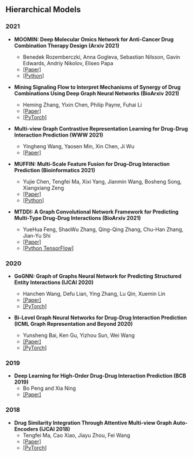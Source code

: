 ## Hierarchical Models
### 2021

- **MOOMIN: Deep Molecular Omics Network for Anti-Cancer Drug Combination Therapy Design (Arxiv 2021)**
  - Benedek Rozemberczki, Anna Gogleva, Sebastian Nilsson, Gavin Edwards, Andriy Nikolov, Eliseo Papa
  - [[Paper]](??)
  - [[Python]](??)

- **Mining Signaling Flow to Interpret Mechanisms of Synergy of Drug Combinations Using Deep Graph Neural Networks (BioArxiv 2021)**
  - Heming Zhang, Yixin Chen, Philip Payne, Fuhai Li
  - [[Paper]](https://www.biorxiv.org/content/10.1101/2021.03.25.437003v1.full.pdf)
  - [[PyTorch]](https://github.com/SynergisticDrugCombinationPrediction/DeepSignalingFlow)

- **Multi-view Graph Contrastive Representation Learning for Drug-Drug Interaction Prediction (WWW 2021)**
  - Yingheng Wang, Yaosen Min, Xin Chen, Ji Wu
  - [[Paper]](https://arxiv.org/abs/2010.11711)

- **MUFFIN: Multi-Scale Feature Fusion for Drug–Drug Interaction Prediction (Bioinformatics 2021)**
  - Yujie Chen, Tengfei Ma, Xixi Yang, Jianmin Wang, Bosheng Song, Xiangxiang Zeng
  - [[Paper]](https://academic.oup.com/bioinformatics/advance-article-abstract/doi/10.1093/bioinformatics/btab169/6171181?redirectedFrom=fulltext)
  - [[Python]](https://github.com/xzenglab/MUFFIN)

- **MTDDI: A Graph Convolutional Network Framework for Predicting Multi-Type Drug-Drug Interactions (BioArxiv 2021)**
  - YueHua Feng, ShaoWu Zhang, Qing-Qing Zhang, Chu-Han Zhang, Jian-Yu Shi
  - [[Paper]](https://www.researchsquare.com/article/rs-397281/v1)
  - [[Python TensorFlow]](https://github.com/NWPU-903PR/MTDDI/)

### 2020

- **GoGNN: Graph of Graphs Neural Network for Predicting Structured Entity Interactions (IJCAI 2020)**
  - Hanchen Wang, Defu Lian, Ying Zhang, Lu Qin, Xuemin Lin
  - [[Paper]](https://arxiv.org/pdf/2005.05537.pdf)
  - [[PyTorch]](https://github.com/Hanchen-Wang/GoGNN)

- **Bi-Level Graph Neural Networks for Drug-Drug Interaction Prediction (ICML Graph Representation and Beyond 2020)**
  - Yunsheng Bai, Ken Gu, Yizhou Sun, Wei Wang
  - [[Paper]](https://arxiv.org/pdf/2006.14002.pdf)
  - [[PyTorch]](https://github.com/codeKgu/BiLevel-Graph-Neural-Network)

### 2019
- **Deep Learning for High-Order Drug-Drug Interaction Prediction (BCB 2019)**
  - Bo Peng and Xia Ning
  - [[Paper]](https://dl.acm.org/doi/10.1145/3307339.3342136)

### 2018
- **Drug Similarity Integration Through Attentive Multi-view Graph Auto-Encoders (IJCAI 2018)**
  - Tengfei Ma, Cao Xiao, Jiayu Zhou, Fei Wang
  - [[Paper]](https://arxiv.org/abs/1804.10850)
  - [[PyTorch]](https://github.com/matenure/mvGAE)
